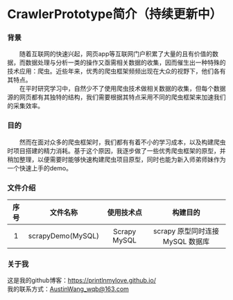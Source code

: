 # CrawlerPrototype简介（持续更新中）

### 背景
&emsp;&emsp;随着互联网的快速兴起，网页app等互联网门户积累了大量的且有价值的数据，而数据处理与分析一类的操作又亟需相关数据的收集，因而催生出一种特殊的技术应用：爬虫。近些年来，优秀的爬虫框架频频出现在大众的视野下，他们各有其特点。  
&emsp;&emsp;在平时研究学习中，自然少不了使用爬虫技术做相关数据的收集，但每个数据源的网页都有其独特的结构，我们需要根据其特点采用不同的爬虫框架来加速我们的采集效率。  

### 目的
&emsp;&emsp;然而在面对众多的爬虫框架时，我们都有有着不小的学习成本，以及构建爬虫时项目搭建的精力消耗。基于这个原因，我逐步做了一些优秀爬虫框架的原型，并稍加整理，以便需要时能够快速构建爬虫项目原型，同时也能为新入师弟师妹作为一个快速上手的demo。  

### 文件介绍
| 序号 | 文件名称 | 使用技术点 | 构建目的 |
| :-: | :-: | :-: | :-: |
| 1 | scrapyDemo(MySQL) | Scrapy MySQL | scrapy 原型同时连接 MySQL 数据库  |

### 关于我
这是我的github博客：https://printlnmylove.github.io/  
我的联系方式：AustinWang_wqb@163.com
